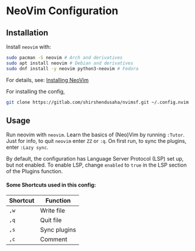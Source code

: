 # NeoVim Configuration

## Installation
Install `neovim` with:
```bash
sudo pacman -S neovim # Arch and derivatives
sudo apt install neovim # Debian and derivatives
sudo dnf install -y neovim python3-neovim # Fedora
```
For details, see: [Installing NeoVim](https://github.com/neovim/neovim/wiki/Installing-Neovim)

For installing the config,
```bash
git clone https://gitlab.com/shirshendusaha/nvimsf.git ~/.config.nvim
```

## Usage
Run neovim with `neovim`.
Learn the basics of (Neo)Vim by running `:Tutor`.
Just for info, to quit `neovim` enter `ZZ` or `:q`.
On first run, to sync the plugins, enter `:Lazy sync`.

By default, the configuration has Language Server Protocol (LSP) set up, but not enabled.
To enable LSP, change `enabled` to `true` in the LSP section of the Plugins function.

#### Some Shortcuts used in this config:
|  Shortcut  | Function     |
| ---------- | ------------ |
|    `,w`    | Write file   |
|    `,q`    | Quit file    |
|    `,s`    | Sync plugins |
|    `,c`    | Comment      |
